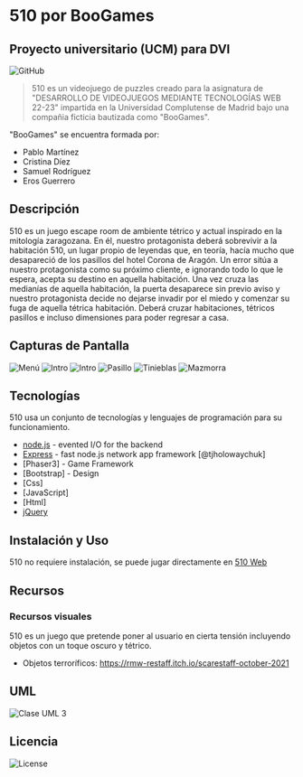 # 510 por BooGames
## Proyecto universitario (UCM) para DVI

![GitHub](https://img.shields.io/github/license/dropbox/dropbox-sdk-java)

>510 es un videojuego de puzzles creado para la asignatura de "DESARROLLO DE VIDEOJUEGOS MEDIANTE 
>TECNOLOGÍAS WEB 22-23" impartida en la Universidad Complutense de Madrid bajo una compañia 
>ficticia bautizada como "BooGames".

"BooGames" se encuentra formada por:
- Pablo Martínez
- Cristina Díez
- Samuel Rodríguez
- Eros Guerrero

## Descripción

510 es un juego escape room de ambiente tétrico y actual inspirado en la mitología zaragozana. En él, nuestro protagonista deberá sobrevivir a la habitación 510, un lugar propio de leyendas que, en teoría, hacía mucho que desapareció de los pasillos del hotel Corona de Aragón. Un error sitúa a nuestro protagonista como su próximo cliente, e ignorando todo lo que le espera, acepta su destino en aquella habitación. Una vez cruza las medianías de aquella habitación, la puerta desaparece sin previo aviso y nuestro protagonista decide no dejarse invadir por el miedo y comenzar su fuga de aquella tétrica habitación. Deberá cruzar habitaciones, tétricos pasillos e incluso dimensiones para poder regresar a casa.


## Capturas de Pantalla

![Menú](https://user-images.githubusercontent.com/94256335/235437091-2b2026c8-c0c2-4d51-a895-29fabc66accf.png)
![Intro](https://user-images.githubusercontent.com/94256335/235437081-c36a9455-7d14-4ba7-9c0f-e64e5ae67b39.png)
![Intro](https://user-images.githubusercontent.com/94256335/235437084-b2649209-bf6d-4445-9bc6-82ec2fe8bff4.png)
![Pasillo](https://user-images.githubusercontent.com/94256335/235437085-4f3d5de8-150f-4190-813c-7b238fb7067d.png)
![Tinieblas](https://user-images.githubusercontent.com/94256335/235437087-e4ff98a6-a318-4bd7-9d06-b61decce306c.png)
![Mazmorra](https://user-images.githubusercontent.com/94256335/235437089-195d2435-a219-4885-b031-2ea1986f569c.png)



## Tecnologías

510 usa un conjunto de tecnologías y lenguajes de programación para su funcionamiento.

- [node.js] - evented I/O for the backend
- [Express] - fast node.js network app framework [@tjholowaychuk]
- [Phaser3] - Game Framework
- [Bootstrap] - Design
- [Css]
- [JavaScript]
- [Html]
- [jQuery]


## Instalación y Uso

510 no requiere instalación, se puede jugar directamente en [510 Web](https://crisselene.github.io/DVI/) 

## Recursos
### Recursos visuales
510 es un juego que pretende poner al usuario en cierta tensión incluyendo objetos con un toque oscuro y tétrico.
- Objetos terroríficos:
  https://rmw-restaff.itch.io/scarestaff-october-2021
## UML
![Clase UML 3](https://user-images.githubusercontent.com/94256335/235439914-c1167e13-a218-4508-8f73-29b25550b810.png)

## Licencia

![License](https://img.shields.io/badge/license-MIT-green)


   [node.js]: <http://nodejs.org>
   [jQuery]: <http://jquery.com>
   [express]: <http://expressjs.com>
